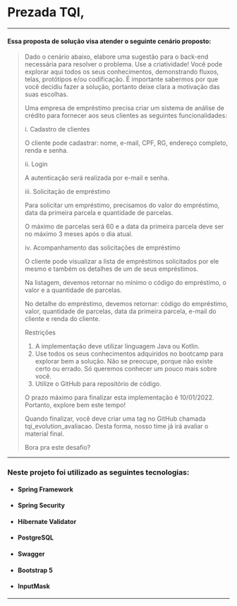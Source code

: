 # Prezada TQI,

---

#### Essa proposta de solução visa atender o seguinte cenário proposto:
> Dado o cenário abaixo, elabore uma sugestão para o back-end necessária para resolver o problema.
Use a criatividade! Você pode explorar aqui todos os seus conhecimentos, demonstrando fluxos, telas, protótipos e/ou codificação.
É importante sabermos por que você decidiu fazer a solução, portanto deixe clara a motivação das suas escolhas.
>
> Uma empresa de empréstimo precisa criar um sistema de análise de crédito para fornecer aos seus clientes as seguintes funcionalidades:
> 
> i. Cadastro de clientes
> 
> O cliente pode cadastrar: nome, e-mail, CPF, RG, endereço completo, renda e senha.
> 
> ii. Login 
> 
> A autenticação será realizada por e-mail e senha.
> 
> iii. Solicitação de empréstimo
> 
> Para solicitar um empréstimo, precisamos do valor do empréstimo, data da primeira parcela e quantidade de parcelas.
> 
> O máximo de parcelas será 60 e a data da primeira parcela deve ser no máximo 3 meses após o dia atual.
> 
> iv. Acompanhamento das solicitações de empréstimo
> 
> O cliente pode visualizar a lista de empréstimos solicitados por ele mesmo e também os detalhes de um de seus empréstimos.
> 
> Na listagem, devemos retornar no mínimo o código do empréstimo, o valor e a quantidade de parcelas.
> 
> No detalhe do empréstimo, devemos retornar: código do empréstimo, valor, quantidade de parcelas, data da primeira parcela, e-mail do cliente e renda do cliente.
>
> Restrições
>1. A implementação deve utilizar linguagem Java ou Kotlin.
>1. Use todos os seus conhecimentos adquiridos no bootcamp para explorar bem a solução. Não se preocupe, porque não existe certo ou errado. Só queremos conhecer um pouco mais sobre você.
>2. Utilize o GitHub para repositório de código.
>
>O prazo máximo para finalizar esta implementação é 10/01/2022. Portanto, explore bem este tempo!
>
>Quando finalizar, você deve criar uma tag no GitHub chamada tqi_evolution_avaliacao. Desta forma, nosso time já irá avaliar o material final.
>
>Bora pra este desafio?

---
### Neste projeto foi utilizado as seguintes tecnologias:
- #### Spring Framework
- #### Spring Security
- #### Hibernate Validator
- #### PostgreSQL
- #### Swagger
- #### Bootstrap 5
- #### InputMask

---
